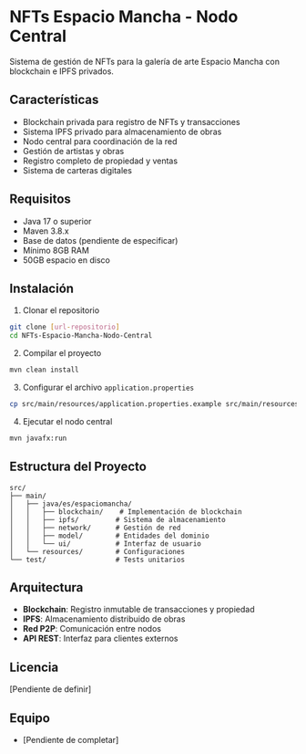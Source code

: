 # NFTs Espacio Mancha - Nodo Central

Sistema de gestión de NFTs para la galería de arte Espacio Mancha con blockchain e IPFS privados.

## Características

- Blockchain privada para registro de NFTs y transacciones
- Sistema IPFS privado para almacenamiento de obras
- Nodo central para coordinación de la red
- Gestión de artistas y obras
- Registro completo de propiedad y ventas
- Sistema de carteras digitales

## Requisitos

- Java 17 o superior
- Maven 3.8.x
- Base de datos (pendiente de especificar)
- Mínimo 8GB RAM
- 50GB espacio en disco

## Instalación

1. Clonar el repositorio
```bash
git clone [url-repositorio]
cd NFTs-Espacio-Mancha-Nodo-Central
```

2. Compilar el proyecto
```bash
mvn clean install
```

3. Configurar el archivo `application.properties`
```bash
cp src/main/resources/application.properties.example src/main/resources/application.properties
```

4. Ejecutar el nodo central
```bash
mvn javafx:run
```

## Estructura del Proyecto

```
src/
├── main/
│   ├── java/es/espaciomancha/
│   │   ├── blockchain/    # Implementación de blockchain
│   │   ├── ipfs/         # Sistema de almacenamiento
│   │   ├── network/      # Gestión de red
│   │   ├── model/        # Entidades del dominio
│   │   └── ui/           # Interfaz de usuario
│   └── resources/        # Configuraciones
└── test/                 # Tests unitarios
```

## Arquitectura

- **Blockchain**: Registro inmutable de transacciones y propiedad
- **IPFS**: Almacenamiento distribuido de obras
- **Red P2P**: Comunicación entre nodos
- **API REST**: Interfaz para clientes externos

## Licencia

[Pendiente de definir]

## Equipo

- [Pendiente de completar]